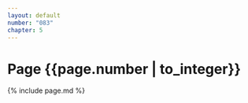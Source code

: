 ```yaml
---
layout: default
number: "083"
chapter: 5
---
```


# Page {{page.number | to_integer}}
{% include page.md %}
